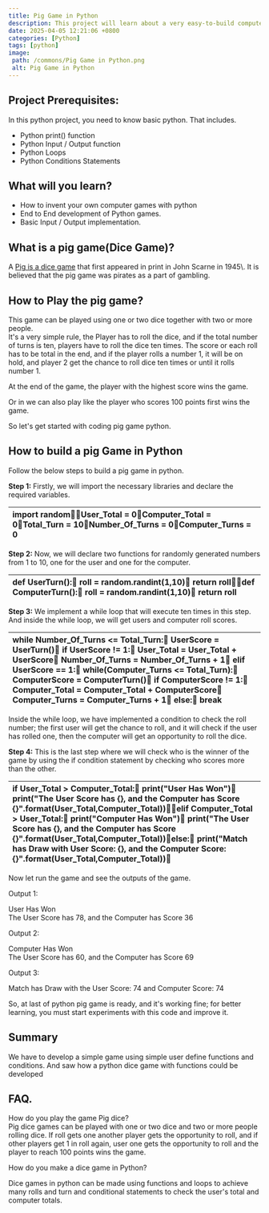 ```yaml
---
title: Pig Game in Python
description: This project will learn about a very easy-to-build computer pig game in python.
date: 2025-04-05 12:21:06 +0800
categories: [Python]
tags: [python]
image:
 path: /commons/Pig Game in Python.png
 alt: Pig Game in Python
---
```


## Project Prerequisites:

In this python project, you need to know basic python. That includes.

* Python print() function  
* Python Input / Output function  
* Python Loops  
* Python Conditions Statements

## What will you learn?

* How to invent your own computer games with python  
* End to End development of Python games.  
* Basic Input / Output implementation.

## What is a pig game(Dice Game)?

A [Pig is a dice game](https://en.wikipedia.org/wiki/Pig_\(dice_game\)) that first appeared in print in John Scarne in 1945\. It is believed that the pig game was pirates as a part of gambling. 

## How to Play the pig game?

This game can be played using one or two dice together with two or more people.   
It's a very simple rule, the Player has to roll the dice, and if the total number of turns is ten, players have to roll the dice ten times. The score or each roll has to be total in the end, and if the player rolls a number 1, it will be on hold, and player 2 get the chance to roll dice ten times or until it rolls number 1\.

At the end of the game, the player with the highest score wins the game.

Or in we can also play like the player who scores 100 points first wins the game.

So let's get started with coding pig game python.

## How to build a pig Game in Python

Follow the below steps to build a pig game in python.

**Step 1:** Firstly, we will import the necessary libraries and declare the required variables.

| import randomUser\_Total \= 0Computer\_Total \= 0Total\_Turn \= 10Number\_Of\_Turns \= 0Computer\_Turns \= 0 |
| :---- |

**Step 2:** Now, we will declare two functions for randomly generated numbers from 1 to 10, one for the user and one for the computer.

| def UserTurn():    roll \= random.randint(1,10)    return rolldef ComputerTurn():    roll \= random.randint(1,10)    return roll |
| :---- |

**Step 3:** We implement a while loop that will execute ten times in this step. And inside the while loop, we will get users and computer roll scores.

| while Number\_Of\_Turns \<= Total\_Turn:    UserScore \= UserTurn()    if UserScore \!= 1:        User\_Total \= User\_Total \+ UserScore        Number\_Of\_Turns \= Number\_Of\_Turns \+ 1    elif UserScore \== 1:        while(Computer\_Turns \<= Total\_Turn):            ComputerScore  \= ComputerTurn()            if ComputerScore \!= 1:                Computer\_Total \= Computer\_Total \+ ComputerScore                Computer\_Turns \= Computer\_Turns \+ 1            else:                break |
| :---- |

Inside the while loop, we have implemented a condition to check the roll number; the first user will get the chance to roll, and it will check if the user has rolled one, then the computer will get an opportunity to roll the dice.

**Step 4:** This is the last step where we will check who is the winner of the game by using the if condition statement by checking who scores more than the other.

| if User\_Total \> Computer\_Total:    print("User Has Won")    print("The User Score has {}, and the Computer has Score {}".format(User\_Total,Computer\_Total))elif Computer\_Total \> User\_Total:    print("Computer Has Won")    print("The User Score has {}, and the Computer has Score {}".format(User\_Total,Computer\_Total))else:    print("Match has Draw with User Score: {}, and the Computer Score: {}".format(User\_Total,Computer\_Total)) |
| :---- |

Now let run the game and see the outputs of the game.

Output 1:

User Has Won  
The User Score has 78, and the Computer has Score 36

Output 2:

Computer Has Won  
The User Score has 60, and the Computer has Score 69

Output 3:

Match has Draw with the User Score: 74 and Computer Score: 74

So, at last of python pig game is ready, and it's working fine; for better learning, you must start experiments with this code and improve it.

## Summary

We have to develop a simple game using simple user define functions and conditions. And saw how a python dice game with functions could be developed

## FAQ.

How do you play the game Pig dice?  
Pig dice games can be played with one or two dice and two or more people rolling dice. If roll gets one another player gets the opportunity to roll, and if other players get 1 in roll again, user one gets the opportunity to roll and the player to reach 100 points wins the game.

How do you make a dice game in Python?

Dice games in python can be made using functions and loops to achieve many rolls and turn and conditional statements to check the user's total and computer totals.